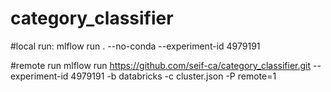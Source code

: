 # category_classifier


#local run: 
mlflow run . --no-conda --experiment-id 4979191

#remote run 
mlflow run https://github.com/seif-ca/category_classifier.git --experiment-id 4979191 -b databricks -c cluster.json -P remote=1
